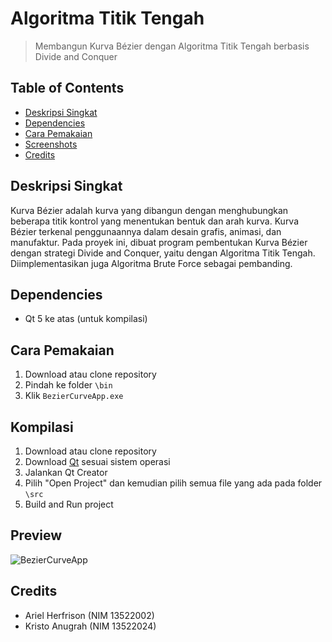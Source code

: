 # Algoritma Titik Tengah
> Membangun Kurva Bézier dengan Algoritma Titik Tengah berbasis Divide and Conquer

## Table of Contents
* [Deskripsi Singkat](#deskripsi-singkat)
* [Dependencies](#dependencies)
* [Cara Pemakaian](#cara-pemakaian)
* [Screenshots](#screenshots)
* [Credits](#credits)

## Deskripsi Singkat
Kurva Bézier adalah kurva yang dibangun dengan menghubungkan beberapa titik kontrol yang menentukan bentuk dan arah kurva. Kurva Bézier terkenal penggunaannya dalam desain grafis, animasi, dan manufaktur. Pada proyek ini, dibuat program pembentukan Kurva Bézier dengan strategi Divide and Conquer, yaitu dengan Algoritma Titik Tengah. Diimplementasikan juga Algoritma Brute Force sebagai pembanding.

## Dependencies
* Qt 5 ke atas (untuk kompilasi)

## Cara Pemakaian
1. Download atau clone repository
2. Pindah ke folder `\bin`
3. Klik `BezierCurveApp.exe`

## Kompilasi
1. Download atau clone repository
2. Download [Qt](https://www.qt.io/download) sesuai sistem operasi
3. Jalankan Qt Creator
4. Pilih "Open Project" dan kemudian pilih semua file yang ada pada folder `\src`
5. Build and Run project 

## Preview
![BezierCurveApp](./test/BezierCurveApp2(1).gif)

## Credits
- Ariel Herfrison (NIM 13522002)
- Kristo Anugrah (NIM 13522024)
